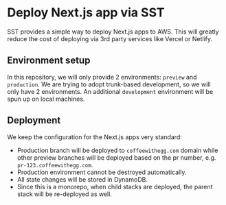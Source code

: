 # Deploy Next.js app via SST

SST provides a simple way to deploy Next.js apps to AWS. This will greatly reduce the cost
of deploying via 3rd party services like Vercel or Netlify.

## Environment setup

In this repository, we will only provide 2 environments: `preview` and `production`.
We are trying to adopt trunk-based development, so we will only have 2 environments.
An additional `development` environment will be spun up on local machines.

## Deployment

We keep the configuration for the Next.js apps very standard:

- Production branch will be deployed to `coffeewithegg.com` domain while other preview branches
  will be deployed based on the pr number, e.g. `pr-123.coffeewithegg.com`.
- Production environment cannot be destroyed automatically.
- All state changes will be stored in DynamoDB.
- Since this is a monorepo, when child stacks are deployed, the parent stack will be re-deployed
  as well.
